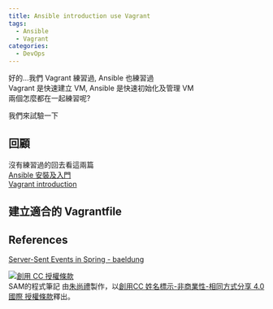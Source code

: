 ```yaml
---
title: Ansible introduction use Vagrant
tags:
  - Ansible
  - Vagrant
categories:
  - DevOps
---
```


好的...我們 Vagrant 練習過, Ansible 也練習過  
Vagrant 是快速建立 VM, Ansible 是快速初始化及管理 VM  
兩個怎麼都在一起練習呢?  

我們來試驗一下

<!--more-->

## 回顧
沒有練習過的回去看這兩篇  
[Ansible 安裝及入門](https://blog.samchu.dev/2019/07/05/Ansible-install-and-introduction/)  
[Vagrant introduction](https://blog.samchu.dev/2019/07/09/Vagrant-introduction/)  


## 建立適合的 Vagrantfile




## References
[Server-Sent Events in Spring - baeldung](https://www.baeldung.com/spring-server-sent-events)  
 

<a rel="license" href="http://creativecommons.org/licenses/by-nc-sa/4.0/"><img alt="創用 CC 授權條款" style="border-width:0" src="https://i.creativecommons.org/l/by-nc-sa/4.0/88x31.png" /></a><br /><span xmlns:dct="http://purl.org/dc/terms/" property="dct:title">SAM的程式筆記 </span>由<a xmlns:cc="http://creativecommons.org/ns#" href="https://blog.samchu.dev/" property="cc:attributionName" rel="cc:attributionURL">朱尚禮</a>製作，以<a rel="license" href="http://creativecommons.org/licenses/by-nc-sa/4.0/">創用CC 姓名標示-非商業性-相同方式分享 4.0 國際 授權條款</a>釋出。